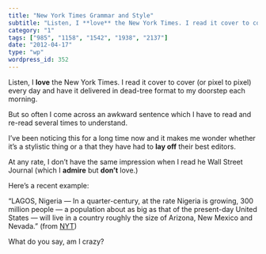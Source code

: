 ```yaml
---
title: "New York Times Grammar and Style"
subtitle: "Listen, I **love** the New York Times. I read it cover to cover (or pixel to pixel) every day and ha..."
category: "1"
tags: ["985", "1158", "1542", "1938", "2137"]
date: "2012-04-17"
type: "wp"
wordpress_id: 352
---
```

Listen, I **love** the New York Times. I read it cover to cover (or pixel to pixel) every day and have it delivered in dead-tree format to my doorstep each morning.

But so often I come across an awkward sentence which I have to read and re-read several times to understand.

I’ve been noticing this for a long time now and it makes me wonder whether it’s a stylistic thing or a that they have had to **lay off** their best editors.

At any rate, I don’t have the same impression when I read he Wall Street Journal (which I **admire** but **don’t** love.)

Here’s a recent example:

> 
“LAGOS, Nigeria — In a quarter-century, at the rate Nigeria is growing, 300 million people — a population about as big as that of the present-day United States — will live in a country roughly the size of Arizona, New Mexico and Nevada.” (from [NYT](http://www.nytimes.com/2012/04/15/world/africa/in-nigeria-a-preview-of-an-overcrowded-planet.html))

What do you say, am I crazy?